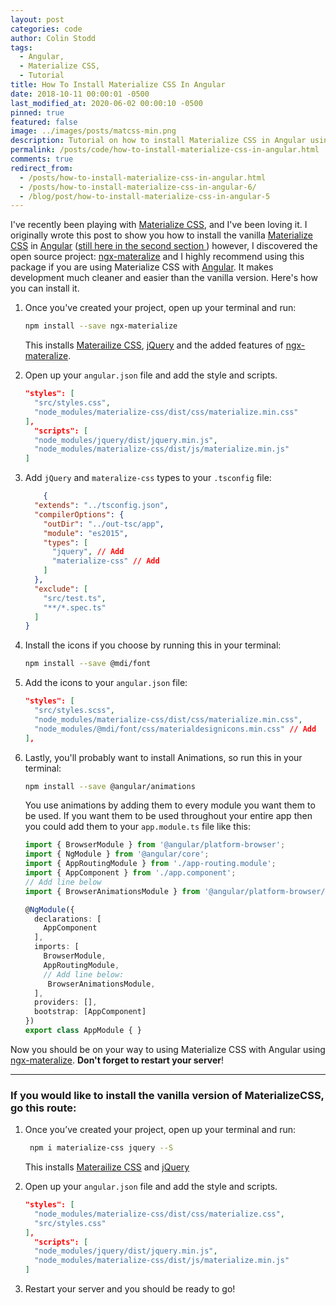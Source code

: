 ```yaml
---
layout: post
categories: code
author: Colin Stodd
tags:
  - Angular,
  - Materialize CSS,
  - Tutorial
title: How To Install Materialize CSS In Angular
date: 2018-10-11 00:00:01 -0500
last_modified_at: 2020-06-02 00:00:10 -0500
pinned: true
featured: false
image: ../images/posts/matcss-min.png
description: Tutorial on how to install Materialize CSS in Angular using Ngx-Materalize or vanilla Materialize CSS.
permalink: /posts/code/how-to-install-materialize-css-in-angular.html
comments: true
redirect_from:
  - /posts/how-to-install-materialize-css-in-angular.html
  - /posts/how-to-install-materialize-css-in-angular-6/
  - /blog/post/how-to-install-materialize-css-in-angular-5
---
```


I've recently been playing with <a href="http://materializecss.com/" target="_blank" rel="noopener">Materialize CSS</a>, and I've been loving it. I originally wrote this post to show you how to install the vanilla <a href="http://materializecss.com/" target="_blank" rel="noopener">Materialize CSS</a> in <a href="https://angular.io/" target="_blank" rel="noopener">Angular</a> (<a href="#vanilla-install">still here in the second section <i class="fad fa-level-down-alt"></i></a>) however, I discovered the open source project: <a href="https://sherweb.github.io/ngx-materialize/home" target="_blank" rel="noopener">ngx-materalize</a> and I highly recommend using this package if you are using Materialize CSS with <a href="https://angular.io/" target="_blank" rel="noopener">Angular</a>. It makes development much cleaner and easier than the vanilla version. Here's how you can install it.

1. Once you've created your project, open up your terminal and run:

    ```bash
    npm install --save ngx-materialize
    ```

    This installs <a href="http://materializecss.com/" target="_blank" rel="noopener">Materailize CSS</a>, <a href="https://jquery.com/" target="_blank" rel="noopener">jQuery</a> and the added features of <a href="https://sherweb.github.io/ngx-materialize/home" target="_blank" rel="noopener">ngx-materalize</a>.

2. Open up your `angular.json` file and add the style and scripts.


    ```json
    "styles": [
      "src/styles.css",
      "node_modules/materialize-css/dist/css/materialize.min.css"
    ],
      "scripts": [
      "node_modules/jquery/dist/jquery.min.js",
      "node_modules/materialize-css/dist/js/materialize.min.js"
    ]
    ```

3. Add `jQuery` and `materalize-css` types to your `.tsconfig` file:

    ```json
        {
      "extends": "../tsconfig.json",
      "compilerOptions": {
        "outDir": "../out-tsc/app",
        "module": "es2015",
        "types": [
          "jquery", // Add
          "materialize-css" // Add
        ]
      },
      "exclude": [
        "src/test.ts",
        "**/*.spec.ts"
      ]
    }
    ```

4. Install the icons if you choose by running this in your terminal:

    ```bash
    npm install --save @mdi/font
    ```

5. Add the icons to your `angular.json` file:

    ```json
    "styles": [
      "src/styles.scss",
      "node_modules/materialize-css/dist/css/materialize.min.css",
      "node_modules/@mdi/font/css/materialdesignicons.min.css" // Add
    ],
    ```

6. Lastly, you'll probably want to install Animations, so run this in your terminal:

    ```bash
    npm install --save @angular/animations
    ```

    You use animations by adding them to every module you want them to be used. If you want them to be used throughout your entire app then you could add them to your `app.module.ts` file like this:

    ```typescript
    import { BrowserModule } from '@angular/platform-browser';
    import { NgModule } from '@angular/core';
    import { AppRoutingModule } from './app-routing.module';
    import { AppComponent } from './app.component';
    // Add line below
    import { BrowserAnimationsModule } from '@angular/platform-browser/animations';

    @NgModule({
      declarations: [
        AppComponent
      ],
      imports: [
        BrowserModule,
        AppRoutingModule,
        // Add line below:
         BrowserAnimationsModule,
      ],
      providers: [],
      bootstrap: [AppComponent]
    })
    export class AppModule { }
    ```

Now you should be on your way to using Materialize CSS with Angular using <a href="https://sherweb.github.io/ngx-materialize/home" target="_blank" rel="noopener">ngx-materalize</a>. **Don't forget to restart your server**!

<div name="vanilla-install" id="vanilla-install"></div>

<hr>

### If you would like to install the vanilla version of MaterializeCSS, go this route:

1. Once you’ve created your project, open up your terminal and run:

    ```bash
     npm i materialize-css jquery --S
     ```
    This installs <a href="http://materializecss.com/" target="_blank" rel="noopener">Materailize CSS</a> and <a href="https://jquery.com/" target="_blank" rel="noopener">jQuery</a>

2. Open up your `angular.json` file and add the style and scripts.

    ```json
    "styles": [
      "node_modules/materialize-css/dist/css/materialize.css",
      "src/styles.css"
    ],
      "scripts": [
      "node_modules/jquery/dist/jquery.min.js",
      "node_modules/materialize-css/dist/js/materialize.min.js"
    ]
    ```

3. Restart your server and you should be ready to go!








